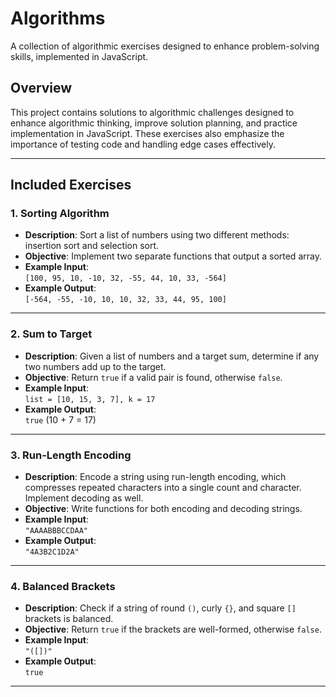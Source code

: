 # Algorithms

A collection of algorithmic exercises designed to enhance problem-solving skills, implemented in JavaScript.

## Overview

This project contains solutions to algorithmic challenges designed to enhance algorithmic thinking, improve solution planning, and practice implementation in JavaScript. These exercises also emphasize the importance of testing code and handling edge cases effectively.

---

## Included Exercises

### 1. **Sorting Algorithm**
- **Description**: Sort a list of numbers using two different methods: insertion sort and selection sort.
- **Objective**: Implement two separate functions that output a sorted array.
- **Example Input**:  
  `[100, 95, 10, -10, 32, -55, 44, 10, 33, -564]`  
- **Example Output**:  
  `[-564, -55, -10, 10, 10, 32, 33, 44, 95, 100]`

---

### 2. **Sum to Target**
- **Description**: Given a list of numbers and a target sum, determine if any two numbers add up to the target.
- **Objective**: Return `true` if a valid pair is found, otherwise `false`.
- **Example Input**:  
  `list = [10, 15, 3, 7], k = 17`  
- **Example Output**:  
  `true` (10 + 7 = 17)

---

### 3. **Run-Length Encoding**
- **Description**: Encode a string using run-length encoding, which compresses repeated characters into a single count and character. Implement decoding as well.
- **Objective**: Write functions for both encoding and decoding strings.
- **Example Input**:  
  `"AAAABBBCCDAA"`  
- **Example Output**:  
  `"4A3B2C1D2A"`

---

### 4. **Balanced Brackets**
- **Description**: Check if a string of round `()`, curly `{}`, and square `[]` brackets is balanced.
- **Objective**: Return `true` if the brackets are well-formed, otherwise `false`.
- **Example Input**:  
  `"([])"`  
- **Example Output**:  
  `true`

---
